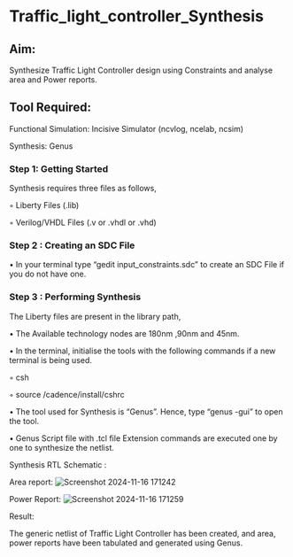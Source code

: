 # Traffic_light_controller_Synthesis

## Aim:

Synthesize Traffic Light Controller design using Constraints and analyse area and Power reports.

## Tool Required:

Functional Simulation: Incisive Simulator (ncvlog, ncelab, ncsim)

Synthesis: Genus

### Step 1: Getting Started

Synthesis requires three files as follows,

◦ Liberty Files (.lib)

◦ Verilog/VHDL Files (.v or .vhdl or .vhd)

### Step 2 : Creating an SDC File

•	In your terminal type “gedit input_constraints.sdc” to create an SDC File if you do not have one.

### Step 3 : Performing Synthesis

The Liberty files are present in the library path,

• The Available technology nodes are 180nm ,90nm and 45nm.

• In the terminal, initialise the tools with the following commands if a new terminal is being used.

◦ csh

◦ source /cadence/install/cshrc

• The tool used for Synthesis is “Genus”. Hence, type “genus -gui” to open the tool.

• Genus Script file with .tcl file Extension commands are executed one by one to synthesize the netlist.

Synthesis RTL Schematic :

Area report:
![Screenshot 2024-11-16 171242](https://github.com/user-attachments/assets/5a7db9a5-2e92-4c12-bc13-d7cee5599899)

Power Report:
![Screenshot 2024-11-16 171259](https://github.com/user-attachments/assets/4108e60e-8953-494c-8913-dbc2f74f17e6)

Result:

The generic netlist of Traffic Light Controller has been created, and area, power reports have been tabulated and generated using Genus.
